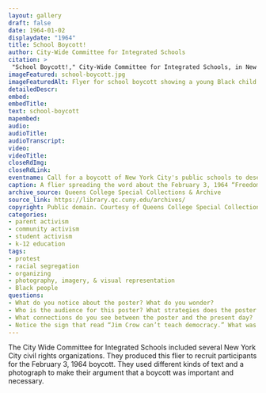 ```yaml
--- 
layout: gallery
draft: false
date: 1964-01-02
displaydate: "1964"
title: School Boycott!
author: City-Wide Committee for Integrated Schools
citation: >
 "School Boycott!," City-Wide Committee for Integrated Schools, in New York City Civil Rights History Project, Accessed: [Month Day, Year], https://nyccivilrightshistory.org/gallery/school-boycott.
imageFeatured: school-boycott.jpg
imageFeaturedAlt: Flyer for school boycott showing a young Black child looking through a broken window
detailedDescr: 
embed: 
embedTitle: 
text: school-boycott
mapembed: 
audio: 
audioTitle: 
audioTranscript: 
video: 
videoTitle: 
closeRdImg: 
closeRdLink: 
eventname: Call for a boycott of New York City's public schools to desegregate.
caption: A flier spreading the word about the February 3, 1964 “Freedom Day” school boycott. 
archive_source: Queens College Special Collections & Archive
source_link: https://library.qc.cuny.edu/archives/
copyright: Public domain. Courtesy of Queens College Special Collections and Archive.
categories: 
- parent activism
- community activism
- student activism
- k-12 education
tags: 
- protest
- racial segregation
- organizing
- photography, imagery, & visual representation
- Black people
questions:
- What do you notice about the poster? What do you wonder?
- Who is the audience for this poster? What strategies does the poster employ to enlist that audience into the demonstration?
- What connections do you see between the poster and the present day? 
- Notice the sign that read “Jim Crow can’t teach democracy.” What was going on in the 1950s that made US citizens more likely to link their civil rights struggles to the idea of democracy?
--- 
```


The City Wide Committee for Integrated Schools included several New York City civil rights organizations. They produced this flier to recruit participants for the February 3, 1964 boycott. They used different kinds of text and a photograph to make their argument that a boycott was important and necessary.
